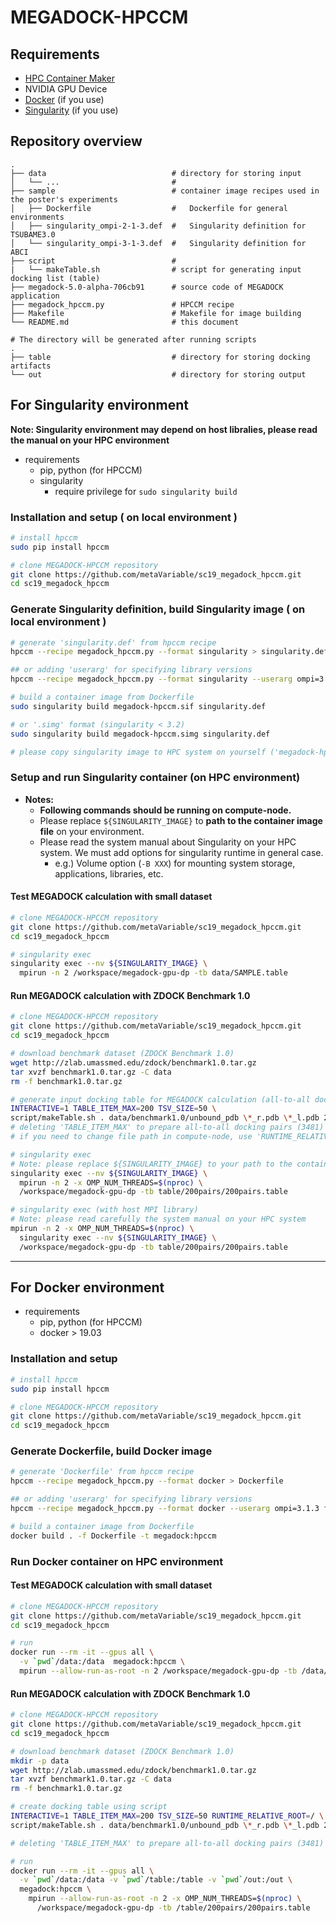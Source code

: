 # MEGADOCK-HPCCM

## Requirements

- [HPC Container Maker](https://github.com/NVIDIA/hpc-container-maker/)
- NVIDIA GPU Device
- [Docker](https://www.docker.com/) (if you use)
- [Singularity](https://sylabs.io/) (if you use)

## Repository overview
```
.
├── data                            # directory for storing input
│   └── ...                         # 
├── sample                          # container image recipes used in the poster's experiments
│   ├── Dockerfile                  #   Dockerfile for general environments
│   ├── singularity_ompi-2-1-3.def  #   Singularity definition for TSUBAME3.0
│   └── singularity_ompi-3-1-3.def  #   Singularity definition for ABCI
├── script                          # 
|   └── makeTable.sh                # script for generating input docking list (table)
├── megadock-5.0-alpha-706cb91      # source code of MEGADOCK application
├── megadock_hpccm.py               # HPCCM recipe
├── Makefile                        # Makefile for image building
└── README.md                       # this document

# The directory will be generated after running scripts
.
├── table                           # directory for storing docking artifacts
└── out                             # directory for storing output
```

## For Singularity environment

**Note: Singularity environment may depend on host libralies, please read the manual on your HPC environment**

- requirements
  - pip, python (for HPCCM)
  - singularity
    - require privilege for `sudo singularity build`

### Installation and setup ( on local environment )

```sh
# install hpccm
sudo pip install hpccm

# clone MEGADOCK-HPCCM repository
git clone https://github.com/metaVariable/sc19_megadock_hpccm.git
cd sc19_megadock_hpccm
```

### Generate Singularity definition, build Singularity image ( on local environment )
``` sh
# generate 'singularity.def' from hpccm recipe
hpccm --recipe megadock_hpccm.py --format singularity > singularity.def

## or adding 'userarg' for specifying library versions
hpccm --recipe megadock_hpccm.py --format singularity --userarg ompi=3.1.3 fftw=3.3.8 > singularity.def

# build a container image from Dockerfile
sudo singularity build megadock-hpccm.sif singularity.def

# or '.simg' format (singularity < 3.2)
sudo singularity build megadock-hpccm.simg singularity.def

# please copy singularity image to HPC system on yourself ('megadock-hpccm.sif' or 'megadock-hpccm.simg')
```

### Setup and run Singularity container (on HPC environment)

- **Notes:**
  - **Following commands should be running on compute-node.** 
  - Please replace `${SINGULARITY_IMAGE}` to **path to the container image file** on your environment.
  - Please read the system manual about Singularity on your HPC system. We must add options for singularity runtime in general case.
    - e.g.) Volume option (`-B XXX`) for mounting system storage, applications, libraries, etc.

#### Test MEGADOCK calculation with small dataset

```sh
# clone MEGADOCK-HPCCM repository
git clone https://github.com/metaVariable/sc19_megadock_hpccm.git
cd sc19_megadock_hpccm

# singularity exec 
singularity exec --nv ${SINGULARITY_IMAGE} \
  mpirun -n 2 /workspace/megadock-gpu-dp -tb data/SAMPLE.table
```

#### Run MEGADOCK calculation with ZDOCK Benchmark 1.0

```sh
# clone MEGADOCK-HPCCM repository
git clone https://github.com/metaVariable/sc19_megadock_hpccm.git
cd sc19_megadock_hpccm

# download benchmark dataset (ZDOCK Benchmark 1.0)
wget http://zlab.umassmed.edu/zdock/benchmark1.0.tar.gz
tar xvzf benchmark1.0.tar.gz -C data
rm -f benchmark1.0.tar.gz

# generate input docking table for MEGADOCK calculation (all-to-all dockings for ZDOCK benchmark 1.0)
INTERACTIVE=1 TABLE_ITEM_MAX=200 TSV_SIZE=50 \
script/makeTable.sh . data/benchmark1.0/unbound_pdb \*_r.pdb \*_l.pdb 200pairs
# deleting 'TABLE_ITEM_MAX' to prepare all-to-all docking pairs (3481)
# if you need to change file path in compute-node, use 'RUNTIME_RELATIVE_ROOT' to modify PATH in the table.

# singularity exec 
# Note: please replace ${SINGULARITY_IMAGE} to your path to the container image file
singularity exec --nv ${SINGULARITY_IMAGE} \
  mpirun -n 2 -x OMP_NUM_THREADS=$(nproc) \
  /workspace/megadock-gpu-dp -tb table/200pairs/200pairs.table

# singularity exec (with host MPI library)
# Note: please read carefully the system manual on your HPC system
mpirun -n 2 -x OMP_NUM_THREADS=$(nproc) \
  singularity exec --nv ${SINGULARITY_IMAGE} \
  /workspace/megadock-gpu-dp -tb table/200pairs/200pairs.table
```

----

## For Docker environment

- requirements
  - pip, python (for HPCCM)
  - docker > 19.03

### Installation and setup

```sh
# install hpccm
sudo pip install hpccm

# clone MEGADOCK-HPCCM repository
git clone https://github.com/metaVariable/sc19_megadock_hpccm.git
cd sc19_megadock_hpccm
```

### Generate Dockerfile, build Docker image
``` sh
# generate 'Dockerfile' from hpccm recipe
hpccm --recipe megadock_hpccm.py --format docker > Dockerfile

## or adding 'userarg' for specifying library versions
hpccm --recipe megadock_hpccm.py --format docker --userarg ompi=3.1.3 fftw=3.3.8 > Dockerfile

# build a container image from Dockerfile
docker build . -f Dockerfile -t megadock:hpccm
```

### Run Docker container on HPC environment

#### Test MEGADOCK calculation with small dataset

```sh
# clone MEGADOCK-HPCCM repository
git clone https://github.com/metaVariable/sc19_megadock_hpccm.git
cd sc19_megadock_hpccm

# run 
docker run --rm -it --gpus all \
  -v `pwd`/data:/data  megadock:hpccm \
  mpirun --allow-run-as-root -n 2 /workspace/megadock-gpu-dp -tb /data/SAMPLE.table
```

#### Run MEGADOCK calculation with ZDOCK Benchmark 1.0

```sh
# clone MEGADOCK-HPCCM repository
git clone https://github.com/metaVariable/sc19_megadock_hpccm.git
cd sc19_megadock_hpccm

# download benchmark dataset (ZDOCK Benchmark 1.0)
mkdir -p data
wget http://zlab.umassmed.edu/zdock/benchmark1.0.tar.gz
tar xvzf benchmark1.0.tar.gz -C data
rm -f benchmark1.0.tar.gz

# create docking table using script
INTERACTIVE=1 TABLE_ITEM_MAX=200 TSV_SIZE=50 RUNTIME_RELATIVE_ROOT=/ \
script/makeTable.sh . data/benchmark1.0/unbound_pdb \*_r.pdb \*_l.pdb 200pairs

# deleting 'TABLE_ITEM_MAX' to prepare all-to-all docking pairs (3481)

# run
docker run --rm -it --gpus all \
  -v `pwd`/data:/data -v `pwd`/table:/table -v `pwd`/out:/out \
  megadock:hpccm \
    mpirun --allow-run-as-root -n 2 -x OMP_NUM_THREADS=$(nproc) \
      /workspace/megadock-gpu-dp -tb /table/200pairs/200pairs.table
```
